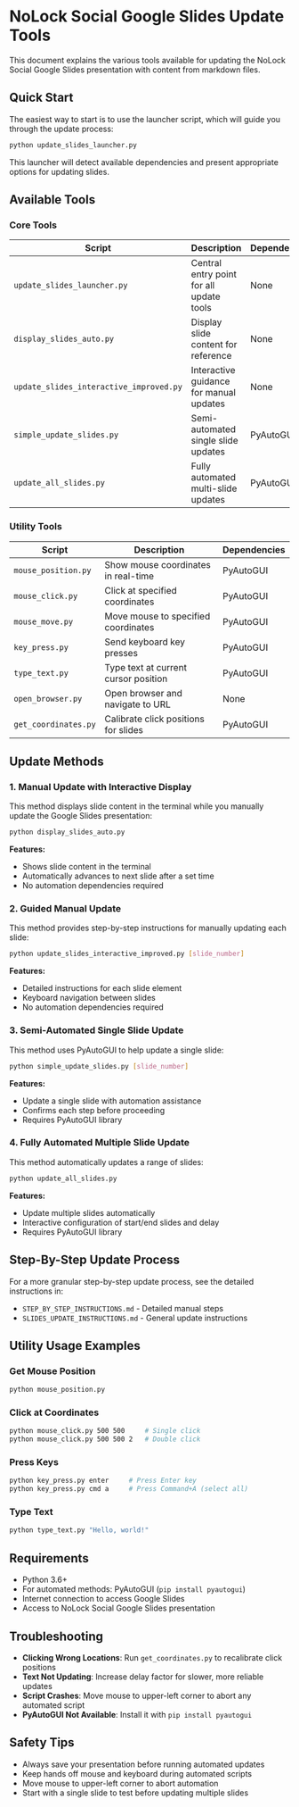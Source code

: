 # NoLock Social Google Slides Update Tools

This document explains the various tools available for updating the NoLock Social Google Slides presentation with content from markdown files.

## Quick Start

The easiest way to start is to use the launcher script, which will guide you through the update process:

```bash
python update_slides_launcher.py
```

This launcher will detect available dependencies and present appropriate options for updating slides.

## Available Tools

### Core Tools

| Script | Description | Dependencies |
|--------|-------------|--------------|
| `update_slides_launcher.py` | Central entry point for all update tools | None |
| `display_slides_auto.py` | Display slide content for reference | None |
| `update_slides_interactive_improved.py` | Interactive guidance for manual updates | None |
| `simple_update_slides.py` | Semi-automated single slide updates | PyAutoGUI |
| `update_all_slides.py` | Fully automated multi-slide updates | PyAutoGUI |

### Utility Tools

| Script | Description | Dependencies |
|--------|-------------|--------------|
| `mouse_position.py` | Show mouse coordinates in real-time | PyAutoGUI |
| `mouse_click.py` | Click at specified coordinates | PyAutoGUI |
| `mouse_move.py` | Move mouse to specified coordinates | PyAutoGUI |
| `key_press.py` | Send keyboard key presses | PyAutoGUI |
| `type_text.py` | Type text at current cursor position | PyAutoGUI |
| `open_browser.py` | Open browser and navigate to URL | None |
| `get_coordinates.py` | Calibrate click positions for slides | PyAutoGUI |

## Update Methods

### 1. Manual Update with Interactive Display

This method displays slide content in the terminal while you manually update the Google Slides presentation:

```bash
python display_slides_auto.py
```

**Features:**
- Shows slide content in the terminal
- Automatically advances to next slide after a set time
- No automation dependencies required

### 2. Guided Manual Update

This method provides step-by-step instructions for manually updating each slide:

```bash
python update_slides_interactive_improved.py [slide_number]
```

**Features:**
- Detailed instructions for each slide element
- Keyboard navigation between slides
- No automation dependencies required

### 3. Semi-Automated Single Slide Update

This method uses PyAutoGUI to help update a single slide:

```bash
python simple_update_slides.py [slide_number]
```

**Features:**
- Update a single slide with automation assistance
- Confirms each step before proceeding
- Requires PyAutoGUI library

### 4. Fully Automated Multiple Slide Update

This method automatically updates a range of slides:

```bash
python update_all_slides.py
```

**Features:**
- Update multiple slides automatically
- Interactive configuration of start/end slides and delay
- Requires PyAutoGUI library

## Step-By-Step Update Process

For a more granular step-by-step update process, see the detailed instructions in:

- `STEP_BY_STEP_INSTRUCTIONS.md` - Detailed manual steps
- `SLIDES_UPDATE_INSTRUCTIONS.md` - General update instructions

## Utility Usage Examples

### Get Mouse Position

```bash
python mouse_position.py
```

### Click at Coordinates

```bash
python mouse_click.py 500 500     # Single click
python mouse_click.py 500 500 2   # Double click
```

### Press Keys

```bash
python key_press.py enter     # Press Enter key
python key_press.py cmd a     # Press Command+A (select all)
```

### Type Text

```bash
python type_text.py "Hello, world!"
```

## Requirements

- Python 3.6+
- For automated methods: PyAutoGUI (`pip install pyautogui`)
- Internet connection to access Google Slides
- Access to NoLock Social Google Slides presentation

## Troubleshooting

- **Clicking Wrong Locations**: Run `get_coordinates.py` to recalibrate click positions
- **Text Not Updating**: Increase delay factor for slower, more reliable updates
- **Script Crashes**: Move mouse to upper-left corner to abort any automated script
- **PyAutoGUI Not Available**: Install it with `pip install pyautogui`

## Safety Tips

- Always save your presentation before running automated updates
- Keep hands off mouse and keyboard during automated scripts
- Move mouse to upper-left corner to abort automation
- Start with a single slide to test before updating multiple slides